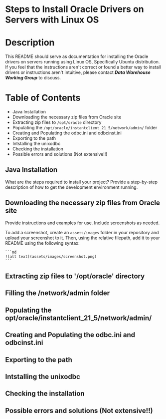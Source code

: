# Steps to Install Oracle Drivers on Servers with Linux OS

# Description

This README should serve as documentation for installing the Oracle drivers on servers running using Linux OS, Specifically Ubuntu distribution. 
If you feel that the instructions aren't correct or found a better way to install drivers or instructions aren't intuitive, please contact ***Data Warehouse Working Group*** to discuss.

# Table of Contents

- Java Installation
- Downloading the necessary zip files from Oracle site
- Extracting zip files to `/opt/oracle` directory
- Populating the `/opt/oracle/instantclient_21_5/network/admin/` folder
- Creating and Populating the odbc.ini and odbcinst.ini
- Exporting to the path
- Intstalling the unixodbc
- Checking the installation
- Possible errors and solutions (Not extensive!!)

## Java Installation

What are the steps required to install your project? Provide a step-by-step description of how to get the development environment running.

## Downloading the necessary zip files from Oracle site

Provide instructions and examples for use. Include screenshots as needed.

To add a screenshot, create an `assets/images` folder in your repository and upload your screenshot to it. Then, using the relative filepath, add it to your README using the following syntax:

    ```md
    ![alt text](assets/images/screenshot.png)
    ```
## Extracting zip files to '/opt/oracle' directory

## Filling the /network/admin folder

## Populating the opt/oracle/instantclient_21_5/network/admin/

## Creating and Populating the odbc.ini and odbcinst.ini

## Exporting to the path

## Intstalling the unixodbc

## Checking the installation
    
## Possible errors and solutions (Not extensive!!)
   


